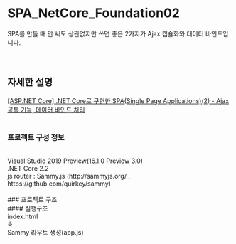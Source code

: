 # SPA_NetCore_Foundation02
SPA를 만들 때 안 써도 상관없지만 쓰면 좋은 2가지가 Ajax 캡슐화와 데이터 바인드입니다.<br />
<br />
<br />
## 자세한 설명
[[ASP.NET Core] .NET Core로 구현한 SPA(Single Page Applications)(2) - Ajax공통 기능, 데이터 바인드 처리](https://blog.danggun.net/7445)
<br />
<br />

### 프로젝트 구성 정보
<br />
Visual Studio 2019 Preview(16.1.0 Preview 3.0)<br />
.NET Core 2.2<br />
js router : Sammy.js (http://sammyjs.org/ , https://github.com/quirkey/sammy)
<br />
<br />
### 프로젝트 구조
<br />
#### 실행구조
<br />
index.html<br />
↓<br />
Sammy 라우트 생성(app.js)<br />